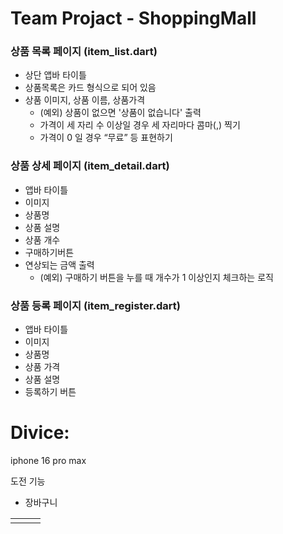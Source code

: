 # Team Projact - ShoppingMall 

### 상품 목록 페이지 (item_list.dart)
- 상단 앱바 타이틀
- 상품목록은 카드 형식으로 되어 있음
- 상품 이미지, 상품 이름, 상품가격
  - (예외) 상품이 없으면 '상품이 없습니다' 출력
  - 가격이 세 자리 수 이상일 경우 세 자리마다 콤마(,) 찍기
  - 가격이 0 일 경우 “무료” 등 표현하기

### 상품 상세 페이지 (item_detail.dart)
- 앱바 타이틀
- 이미지
- 상품명 
- 상품 설명
- 상품 개수
- 구매하기버튼
- 연상되는 금액 출력
  - (예외) 구매하기 버튼을 누를 때 개수가  1 이상인지 체크하는 로직

### 상품 등록 페이지 (item_register.dart)
- 앱바 타이틀
- 이미지
- 상품명
- 상품 가격
- 상품 설명
- 등록하기 버튼

# Divice: 
iphone 16 pro max

 도전 기능
  - 장바구니




 |   |   |   |
 |---|---|---|
 |   |   |   |


  
 
